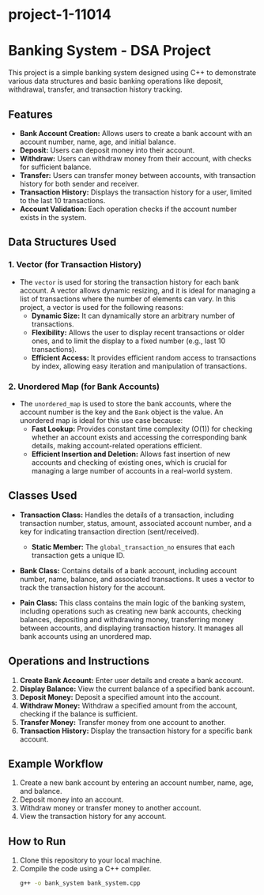 # project-1-11014
# Banking System - DSA Project

This project is a simple banking system designed using C++ to demonstrate various data structures and basic banking operations like deposit, withdrawal, transfer, and transaction history tracking.

## Features

- **Bank Account Creation:** Allows users to create a bank account with an account number, name, age, and initial balance.
- **Deposit:** Users can deposit money into their account.
- **Withdraw:** Users can withdraw money from their account, with checks for sufficient balance.
- **Transfer:** Users can transfer money between accounts, with transaction history for both sender and receiver.
- **Transaction History:** Displays the transaction history for a user, limited to the last 10 transactions.
- **Account Validation:** Each operation checks if the account number exists in the system.

## Data Structures Used

### 1. **Vector (for Transaction History)**
   - The `vector` is used for storing the transaction history for each bank account. A vector allows dynamic resizing, and it is ideal for managing a list of transactions where the number of elements can vary. In this project, a vector is used for the following reasons:
     - **Dynamic Size:** It can dynamically store an arbitrary number of transactions.
     - **Flexibility:** Allows the user to display recent transactions or older ones, and to limit the display to a fixed number (e.g., last 10 transactions).
     - **Efficient Access:** It provides efficient random access to transactions by index, allowing easy iteration and manipulation of transactions.

### 2. **Unordered Map (for Bank Accounts)**
   - The `unordered_map` is used to store the bank accounts, where the account number is the key and the `Bank` object is the value. An unordered map is ideal for this use case because:
     - **Fast Lookup:** Provides constant time complexity (O(1)) for checking whether an account exists and accessing the corresponding bank details, making account-related operations efficient.
     - **Efficient Insertion and Deletion:** Allows fast insertion of new accounts and checking of existing ones, which is crucial for managing a large number of accounts in a real-world system.

## Classes Used

- **Transaction Class:** Handles the details of a transaction, including transaction number, status, amount, associated account number, and a key for indicating transaction direction (sent/received).
  - **Static Member:** The `global_transaction_no` ensures that each transaction gets a unique ID.
  
- **Bank Class:** Contains details of a bank account, including account number, name, balance, and associated transactions. It uses a vector to track the transaction history for the account.

- **Pain Class:** This class contains the main logic of the banking system, including operations such as creating new bank accounts, checking balances, depositing and withdrawing money, transferring money between accounts, and displaying transaction history. It manages all bank accounts using an unordered map.

## Operations and Instructions

1. **Create Bank Account:** Enter user details and create a bank account.
2. **Display Balance:** View the current balance of a specified bank account.
3. **Deposit Money:** Deposit a specified amount into the account.
4. **Withdraw Money:** Withdraw a specified amount from the account, checking if the balance is sufficient.
5. **Transfer Money:** Transfer money from one account to another.
6. **Transaction History:** Display the transaction history for a specific bank account.

## Example Workflow

1. Create a new bank account by entering an account number, name, age, and balance.
2. Deposit money into an account.
3. Withdraw money or transfer money to another account.
4. View the transaction history for any account.

## How to Run

1. Clone this repository to your local machine.
2. Compile the code using a C++ compiler.
   ```bash
   g++ -o bank_system bank_system.cpp
